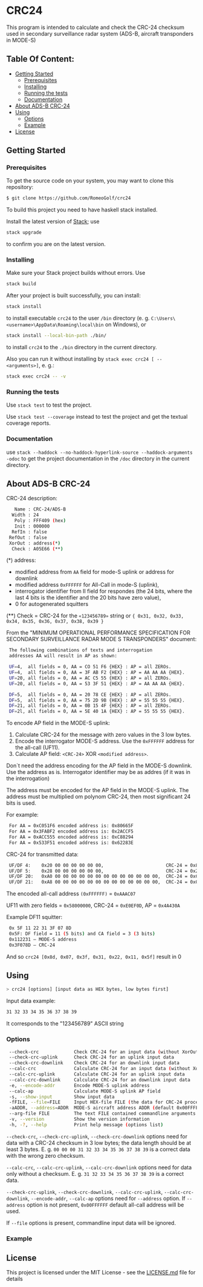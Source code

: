 # CRC24

This program is intended to calculate and check the CRC-24 checksum used in
secondary surveillance radar system (ADS-B, aircraft transponders in MODE-S)

## Table Of Content:

* [Getting Started](#gs)
    * [Prerequisites](#pre)
    * [Installing](#inst)
    * [Running the tests](#test)
    * [Documentation](#doc)
* [About ADS-B CRC-24](#desc)
* [Using](#using)
    * [Options](#opt)
    * [Example](#examp)
* [License](#lic)

## Getting Started <a id="gs"></a>

### Prerequisites <a id="pre"></a>

To get the source code on your system, you may want to clone this repository:

```bash
$ git clone https://github.com/RomeoGolf/crc24
```

To build this project you need to have haskell stack installed.

Install the latest version of
[Stack](https://github.com/commercialhaskell/stack); use

```bash
stack upgrade
```

to confirm you are on the latest version.

### Installing <a id="inst"></a>

Make sure your Stack project builds without errors.
Use

```bash
stack build
```

After your project is built successfully, you can install:

```bash
stack install
```

to install executable `crc24` to the user `/bin` directory
(e. g. `C:\Users\<username>\AppData\Roaming\local\bin` on Windows), or

```bash
stack install --local-bin-path ./bin/
```

to install `crc24` to the `./bin` directory in the current directory.

Also you can run it without installing by
`stack exec crc24 [ -- <arguments>]`, e. g.:

```bash
stack exec crc24 -- -v
```

### Running the tests <a id="test"></a>

Use `stack test` to test the project.

Use `stack test --coverage` instead to test the project
and get the textual coverage reports.

### Documentation <a id="doc"></a>

use `stack --haddock --no-haddock-hyperlink-source --haddock-arguments -odoc`
to get the project documentation in the `/doc` directory in the current
directory.

## About ADS-B CRC-24 <a id="desc"></a>

CRC-24 description:
```bash
   Name : CRC-24/ADS-B
  Width : 24
   Poly : FFF409 (hex)
   Init : 000000
  RefIn : false
 RefOut : false
 XorOut : address(*)
  Check : A05E66 (**)
```

(*) address:

- modified address from `AA` field for mode-S uplink or address for downlink
- modified address `0xFFFFFF` for All-Call in mode-S (uplink),
- interrogator identifier from II field for respondes (the 24 bits, where the
  last 4 bits is the identifier and the 20 bits have zero value),
- 0 for autogenerated squitters

(**)
Check = CRC-24 for the `«123456789»` string or `{ 0x31, 0x32, 0x33, 0x34,
0x35, 0x36, 0x37, 0x38, 0x39 }`

From the "MINIMUM OPERATIONAL PERFORMANCE SPECIFICATION FOR
SECONDARY SURVEILLANCE RADAR MODE S TRANSPONDERS" document:

```bash
 The following combinations of texts and interrogation
 addresses AA will result in AP as shown:

 UF=4,  all fields = 0, AA = CO 51 F6 {HEX} : AP = all ZEROs.
 UF=4,  all fields = 0, AA = 3F AB F2 {HEX} : AP = AA AA AA {HEX}.
 UF=20, all fields = 0, AA = AC C5 55 {HEX} : AP = all ZEROs.
 UF=20, all fields = 0, AA = 53 3F 51 {HEX} : AP = AA AA AA {HEX}.

 DF=5,  all fields = 0, AA = 20 78 CE {HEX} : AP = all ZEROs.
 DF=5,  all fields = 0, AA = 75 2D 9B {HEX} : AP = 55 55 55 {HEX}.
 DF=21, all fields = 0, AA = 0B 15 4F {HEX} : AP = all ZEROs.
 DF=2l, all fields = 0, AA = 5E 40 1A {HEX} : AP = 55 55 55 {HEX}.
```

To encode AP field in the MODE-S uplink:

1. Calculate CRC-24 for the message with zero values in the 3 low bytes.
2. Encode the interrogator MODE-S address. Use the `0xFFFFFF` address for
the all-call (UF11).
3. Calculate AP field: `<CRC-24>` XOR `<modified address>`.

Don`t need the address encoding for the АР field in the MODE-S downlink.
Use the address as is. Interrogator identifier may be as addres
(if it was in the interrogation)

The address must be encoded for the AP field in the MODE-S uplink.
The address  must be multiplied om polynom CRC-24, then most significant
24 bits is used.

For example:

```bash
 For AA = 0xC051F6 encoded address is: 0x80665F
 For AA = 0x3FABF2 encoded address is: 0x2ACCF5
 For AA = 0xACC555 encoded address is: 0xC88294
 For AA = 0x533F51 encoded address is: 0x62283E
```

CRC-24 for transmitted data:

```bash
 UF/DF 4:    0x20 00 00 00 00 00 00,                       CRC-24 = 0x80665F
 UF/DF 5:    0x28 00 00 00 00 00 00,                       CRC-24 = 0x2078CE
 UF/DF 20:   0xA0 00 00 00 00 00 00 00 00 00 00 00 00 00,  CRC-24 = 0xC88294
 UF/DF 21:   0xA8 00 00 00 00 00 00 00 00 00 00 00 00 00,  CRC-24 = 0x0B154F
```

The encoded all-call address `(0xFFFFFF)` = `0xAAAC07`

UF11 with zero fields = `0x58000000`, CRC-24 = `0xE0EF0D`, AP = `0x4A430A`

Example DF11 squitter:

```bash
 0x 5F 11 22 31 3F 07 8D
 0x5F: DF field = 11 (5 bits) and CA field = 3 (3 bits)
 0x112231 – MODE-S address
 0x3F078D – CRC-24
```

And so `crc24 [0x8d, 0x07, 0x3f, 0x31, 0x22, 0x11, 0x5f]` result in 0

## Using <a id="using"></a>

```bash
> crc24 [options] [input data as HEX bytes, low bytes first]
```

Input data example:

```bash
31 32 33 34 35 36 37 38 39
```

It corresponds to the "123456789" ASCII string

### Options <a id="opt"></a>

```bash
 --check-crc             Check CRC-24 for an input data (without XorOut)
 --check-crc-uplink      Check CRC-24 for an uplink input data
 --check-crc-downlink    Check CRC-24 for an downlink input data
 --calc-crc              Calculate CRC-24 for an input data (without XorOut)
 --calc-crc-uplink       Calculate CRC-24 for an uplink input data
 --calc-crc-downlink     Calculate CRC-24 for an downlink input data
 -e, --encode-addr       Encode MODE-S uplink address
 --calc-ap               Calculate MODE-S uplink AP field
 -s, --show-input        Show input data
 -fFILE, --file=FILE     Input HEX-file FILE (the data for CRC-24 processing)
 -aADDR, --address=ADDR  MODE-S aircraft address ADDR (default 0x00FFFFFF)
 --arg-file FILE         The text FILE contained commandline arguments
 -v, --version           Show the version information
 -h, -?, --help          Print help message (options list)
```

`--check-crc`, `--check-crc-uplink`, `--check-crc-downlink` options need for
data with a CRC-24 checksum in 3 low bytes; the data length should be at least
3 bytes. E. g. `00 00 00 31 32 33 34 35 36 37 38 39` is a correct data with
the wrong zero checksum.

`--calc-crc`, `--calc-crc-uplink`, `--calc-crc-downlink` options need for data
only without a checksum. E. g. `31 32 33 34 35 36 37 38 39` is a correct data.

`--check-crc-uplink`, `--check-crc-downlink`, `--calc-crc-uplink`,
`--calc-crc-downlink`, `--encode-addr`, `--calc-ap` options need for
`--address` option. If `--address` option is not present, `0x00FFFFFF` default
all-call address will be used.

If `--file` options is present, commandline input data will be ignored.


### Example <a id="examp"></a>



## License <a id="lic"></a>

This project is licensed under the MIT License - see
the [LICENSE.md](LICENSE.md) file for details
